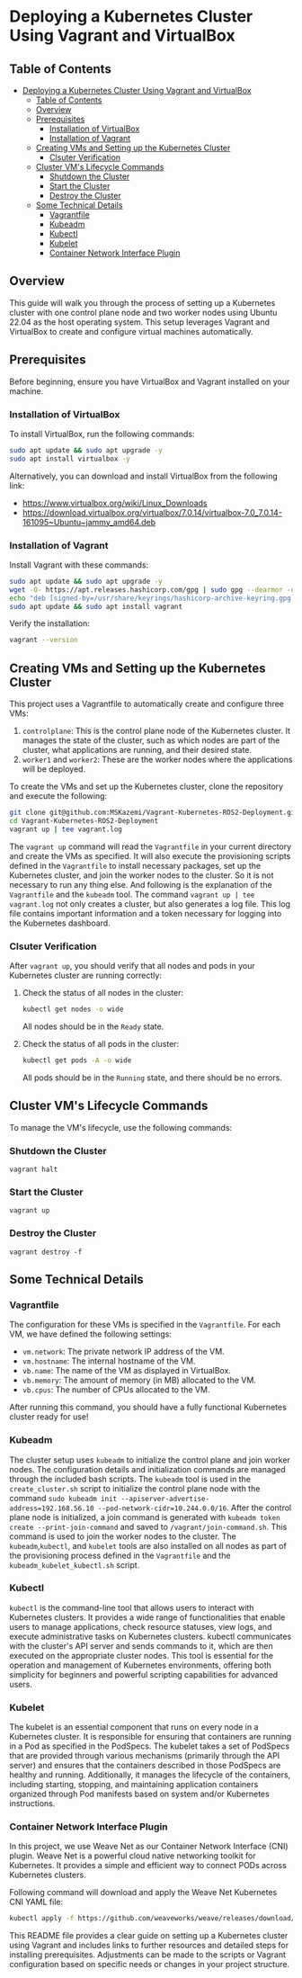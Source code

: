 # Deploying a Kubernetes Cluster Using Vagrant and VirtualBox

## Table of Contents

- [Deploying a Kubernetes Cluster Using Vagrant and VirtualBox](#deploying-a-kubernetes-cluster-using-vagrant-and-virtualbox)
  - [Table of Contents](#table-of-contents)
  - [Overview](#overview)
  - [Prerequisites](#prerequisites)
    - [Installation of VirtualBox](#installation-of-virtualbox)
    - [Installation of Vagrant](#installation-of-vagrant)
  - [Creating VMs and Setting up the Kubernetes Cluster](#creating-vms-and-setting-up-the-kubernetes-cluster)
    - [Clsuter Verification](#clsuter-verification)
  - [Cluster VM's Lifecycle Commands](#cluster-vms-lifecycle-commands)
    - [Shutdown the Cluster](#shutdown-the-cluster)
    - [Start the Cluster](#start-the-cluster)
    - [Destroy the Cluster](#destroy-the-cluster)
  - [Some Technical Details](#some-technical-details)
    - [Vagrantfile](#vagrantfile)
    - [Kubeadm](#kubeadm)
    - [Kubectl](#kubectl)
    - [Kubelet](#kubelet)
    - [Container Network Interface Plugin](#container-network-interface-plugin)

## Overview

This guide will walk you through the process of setting up a Kubernetes cluster with one control plane node and two worker nodes using Ubuntu 22.04 as the host operating system. This setup leverages Vagrant and VirtualBox to create and configure virtual machines automatically.

## Prerequisites

Before beginning, ensure you have VirtualBox and Vagrant installed on your machine.

### Installation of VirtualBox

To install VirtualBox, run the following commands:

```bash
sudo apt update && sudo apt upgrade -y
sudo apt install virtualbox -y
```

Alternatively, you can download and install VirtualBox from the following link:
- https://www.virtualbox.org/wiki/Linux_Downloads
- https://download.virtualbox.org/virtualbox/7.0.14/virtualbox-7.0_7.0.14-161095~Ubuntu~jammy_amd64.deb

### Installation of Vagrant

Install Vagrant with these commands:

```bash
sudo apt update && sudo apt upgrade -y
wget -O- https://apt.releases.hashicorp.com/gpg | sudo gpg --dearmor -o /usr/share/keyrings/hashicorp-archive-keyring.gpg
echo "deb [signed-by=/usr/share/keyrings/hashicorp-archive-keyring.gpg] https://apt.releases.hashicorp.com $(lsb_release -cs) main" | sudo tee /etc/apt/sources.list.d/hashicorp.list
sudo apt update && sudo apt install vagrant
```

Verify the installation:

```bash
vagrant --version
```

## Creating VMs and Setting up the Kubernetes Cluster

This project uses a Vagrantfile to automatically create and configure three VMs:

1. `controlplane`: This is the control plane node of the Kubernetes cluster. It manages the state of the cluster, such as which nodes are part of the cluster, what applications are running, and their desired state.
2. `worker1` and `worker2`: These are the worker nodes where the applications will be deployed.

To create the VMs and set up the Kubernetes cluster, clone the repository and execute the following:

```bash
git clone git@github.com:MSKazemi/Vagrant-Kubernetes-ROS2-Deployment.git
cd Vagrant-Kubernetes-ROS2-Deployment
vagrant up | tee vagrant.log
```

The `vagrant up` command will read the `Vagrantfile` in your current directory and create the VMs as specified. It will also execute the provisioning scripts defined in the `Vagrantfile` to install necessary packages, set up the Kubernetes cluster, and join the worker nodes to the cluster. So it is not necessary to run any thing else. And following is the explanation of the `Vagrantfile` and the `kubeadm` tool. The command `vagrant up | tee vagrant.log` not only creates a cluster, but also generates a log file. This log file contains important information and a token necessary for logging into the Kubernetes dashboard.

### Clsuter Verification
  
After `vagrant up`, you should verify that all nodes and pods in your Kubernetes cluster are running correctly:

1. Check the status of all nodes in the cluster:

    ```sh
    kubectl get nodes -o wide
    ```

    All nodes should be in the `Ready` state.

2. Check the status of all pods in the cluster:

    ```sh
    kubectl get pods -A -o wide
    ```

    All pods should be in the `Running` state, and there should be no errors.



## Cluster VM's Lifecycle Commands

To manage the VM's lifecycle, use the following commands:

### Shutdown the Cluster

```shell
vagrant halt
```

### Start the Cluster

```shell
vagrant up
```

### Destroy the Cluster

```shell
vagrant destroy -f
```

## Some Technical Details

### Vagrantfile

The configuration for these VMs is specified in the `Vagrantfile`. For each VM, we have defined the following settings:

- `vm.network`: The private network IP address of the VM.
- `vm.hostname`: The internal hostname of the VM.
- `vb.name`: The name of the VM as displayed in VirtualBox.
- `vb.memory`: The amount of memory (in MB) allocated to the VM.
- `vb.cpus`: The number of CPUs allocated to the VM.

After running this command, you should have a fully functional Kubernetes cluster ready for use!

### Kubeadm

The cluster setup uses `kubeadm` to initialize the control plane and join worker nodes. The configuration details and initialization commands are managed through the included bash scripts. The `kubeadm` tool is used in the `create_cluster.sh` script to initialize the control plane node with the command `sudo kubeadm init --apiserver-advertise-address=192.168.56.10 --pod-network-cidr=10.244.0.0/16`.
After the control plane node is initialized, a join command is generated with `kubeadm token create --print-join-command` and saved to `/vagrant/join-command.sh`. This command is used to join the worker nodes to the cluster.
The `kubeadm`,`kubectl`, and `kubelet` tools are also installed on all nodes as part of the provisioning process defined in the `Vagrantfile` and the `kubeadm_kubelet_kubectl.sh` script.



### Kubectl

`kubectl` is the command-line tool that allows users to interact with Kubernetes clusters. It provides a wide range of functionalities that enable users to manage applications, check resource statuses, view logs, and execute administrative tasks on Kubernetes clusters. kubectl communicates with the cluster's API server and sends commands to it, which are then executed on the appropriate cluster nodes. This tool is essential for the operation and management of Kubernetes environments, offering both simplicity for beginners and powerful scripting capabilities for advanced users.

### Kubelet

The kubelet is an essential component that runs on every node in a Kubernetes cluster. It is responsible for ensuring that containers are running in a Pod as specified in the PodSpecs. The kubelet takes a set of PodSpecs that are provided through various mechanisms (primarily through the API server) and ensures that the containers described in those PodSpecs are healthy and running. Additionally, it manages the lifecycle of the containers, including starting, stopping, and maintaining application containers organized through Pod manifests based on system and/or Kubernetes instructions.


### Container Network Interface Plugin

In this project, we use Weave Net as our Container Network Interface (CNI) plugin. Weave Net is a powerful cloud native networking toolkit for Kubernetes. It provides a simple and efficient way to connect PODs across Kubernetes clusters.

Following command will download and apply the Weave Net Kubernetes CNI YAML file:
```bash
kubectl apply -f https://github.com/weaveworks/weave/releases/download/v2.8.1/weave-daemonset-k8s.yaml
```

This README file provides a clear guide on setting up a Kubernetes cluster using Vagrant and includes links to further resources and detailed steps for installing prerequisites. Adjustments can be made to the scripts or Vagrant configuration based on specific needs or changes in your project structure.